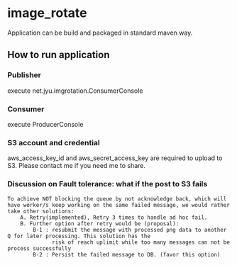 # image_rotate

Application can be build and packaged in standard maven way.

## How to run application

### Publisher
execute net.jyu.imgrotation.ConsumerConsole

### Consumer
execute ProducerConsole

### S3 account and credential
aws_access_key_id and aws_secret_access_key are required to upload to S3. Please contact me if you need me to share.

### Discussion on Fault tolerance: what if the post to S3 fails
    To achieve NOT blocking the queue by not acknowledge back, which will have worker/s keep working on the same failed message, we would rather take other solutions:
        A. Retry(implemented), Retry 3 times to handle ad hoc fail.
        B. Further option after retry would be (proposal):
            B-1 : resubmit the message with processed png data to another Q for later processing. This solution has the
                  risk of reach uplimit while too many messages can not be process successfully
            B-2 : Persist the failed message to DB. (favor this option)
